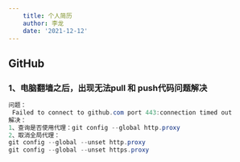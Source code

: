 ```yaml
---
    title: 个人简历
    author: 李龙
    date: '2021-12-12'
---
```

## GitHub

### 1、电脑翻墙之后，出现无法pull 和 push代码问题解决

```java
问题：
 Failed to connect to github.com port 443:connection timed out
解决：
1、查询是否使用代理：git config --global http.proxy 
2、取消全局代理：
git config --global --unset http.proxy
git config --global --unset https.proxy
 
```

